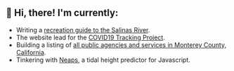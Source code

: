 ## :wave: Hi, there! I'm currently:

- Writing a [recreation guide to the Salinas River](https://salinasriver.org).
- The website lead for the [COVID19 Tracking Project](https://covidtracking.com).
- Building a listing of [all public agencies and services in Monterey County, California](https://mocoloco.org).
- Tinkering with [Neaps](https://neaps.js.org/), a tidal height predictor for Javascript.
